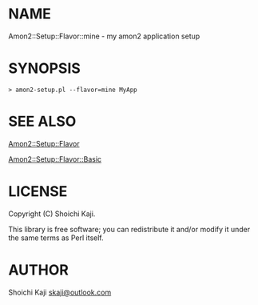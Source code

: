 # NAME

Amon2::Setup::Flavor::mine - my amon2 application setup

# SYNOPSIS

    > amon2-setup.pl --flavor=mine MyApp

# SEE ALSO

[Amon2::Setup::Flavor](https://metacpan.org/pod/Amon2::Setup::Flavor)

[Amon2::Setup::Flavor::Basic](https://metacpan.org/pod/Amon2::Setup::Flavor::Basic)

# LICENSE

Copyright (C) Shoichi Kaji.

This library is free software; you can redistribute it and/or modify
it under the same terms as Perl itself.

# AUTHOR

Shoichi Kaji <skaji@outlook.com>
